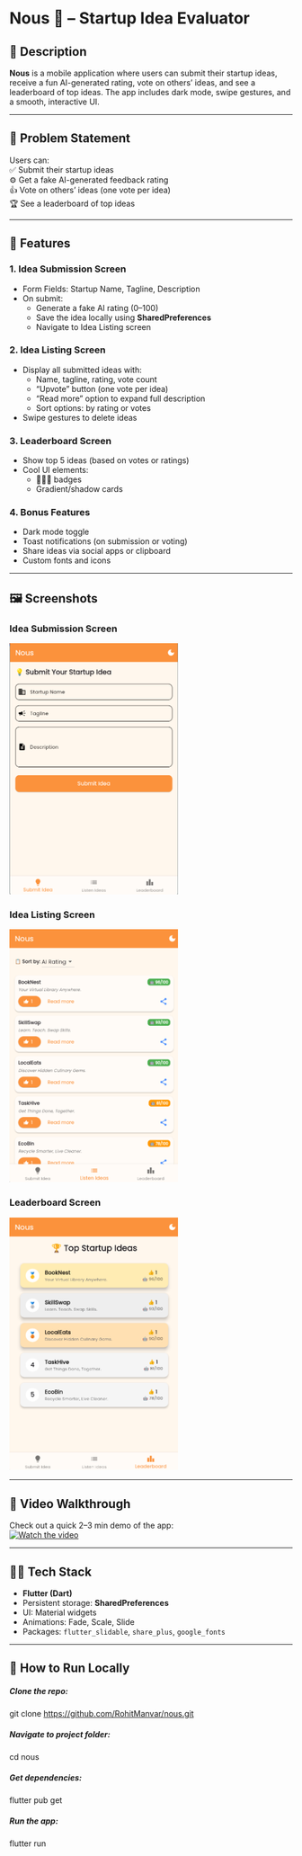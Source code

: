 # Nous 🚀 – Startup Idea Evaluator

## 📌 Description
**Nous** is a mobile application where users can submit their startup ideas, receive a fun AI-generated rating, vote on others’ ideas, and see a leaderboard of top ideas. The app includes dark mode, swipe gestures, and a smooth, interactive UI.  

---

## 🧠 Problem Statement
Users can:  
✅ Submit their startup ideas  
⚙️ Get a fake AI-generated feedback rating  
👍 Vote on others’ ideas (one vote per idea)  
🏆 See a leaderboard of top ideas  

---

## 🧱 Features

### 1. Idea Submission Screen
- Form Fields: Startup Name, Tagline, Description  
- On submit:
  - Generate a fake AI rating (0–100)
  - Save the idea locally using **SharedPreferences**
  - Navigate to Idea Listing screen  

### 2. Idea Listing Screen
- Display all submitted ideas with:
  - Name, tagline, rating, vote count
  - “Upvote” button (one vote per idea)
  - “Read more” option to expand full description
  - Sort options: by rating or votes
- Swipe gestures to delete ideas  

### 3. Leaderboard Screen
- Show top 5 ideas (based on votes or ratings)
- Cool UI elements:
  - 🥇🥈🥉 badges
  - Gradient/shadow cards
 

### 4. Bonus Features
- Dark mode toggle  
- Toast notifications (on submission or voting)  
- Share ideas via social apps or clipboard  
- Custom fonts and icons  

---

## 🖼 Screenshots

### Idea Submission Screen
<img src="screenshots/MainScreen.png" width="300" alt="Idea Submission Screen">

### Idea Listing Screen
<img src="screenshots/ListenIdea.png" width="300" alt="Idea Listing Screen">

### Leaderboard Screen
<img src="screenshots/Leadboard.png" width="300" alt="Leaderboard Screen">

---

## 🎥 Video Walkthrough
Check out a quick 2–3 min demo of the app:  
[![Watch the video](https://img.youtube.com/vi/YOUR_VIDEO_ID/0.jpg)](https://youtu.be/YOUR_VIDEO_ID)  

---

## 🧑‍💻 Tech Stack
- **Flutter (Dart)**  
- Persistent storage: **SharedPreferences**  
- UI: Material widgets  
- Animations: Fade, Scale, Slide  
- Packages: `flutter_slidable`, `share_plus`, `google_fonts`  

---

## 🚀 How to Run Locally
##### Clone the repo:
git clone https://github.com/RohitManvar/nous.git

##### Navigate to project folder:
cd nous

##### Get dependencies:
flutter pub get

##### Run the app:
flutter run


